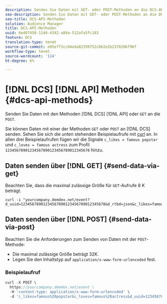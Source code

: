 ```yaml
---
description: Senden Sie Daten mit GET- oder POST-Methoden an die DCS-API.
seo-description: Senden Sie Daten mit GET- oder POST-Methoden an die DCS-API.
seo-title: DCS-API-Methoden
solution: Audience Manager
title: DCS-API-Methoden
uuid: 6e407458-11d4-4342-a84a-512afa5fc183
feature: DCS
translation-type: tm+mt
source-git-commit: e05eff3cc04e4a82399752c862e2b2370286f96f
workflow-type: tm+mt
source-wordcount: '114'
ht-degree: 6%

---
```



# [!DNL DCS] [!DNL API] Methoden {#dcs-api-methods}

Senden Sie Daten mit den Methoden [!DNL DCS] [!DNL API] oder `GET` an die `POST`.

Sie können Daten mit einer der Methoden `GET` oder `POST` an [!DNL DCS] senden. Sehen Sie sich die unten stehenden Beispielaufrufe mit [curl](https://curl.haxx.se/) an. In allen drei Beispielaufrufen fügen wir die Signale `c_likes = famous popstar` und `c_loves = famous actress` zum Profil `12345678901234567890123456789012345678` hinzu.

## Daten senden über [!DNL GET] {#send-data-via-get}

Beachten Sie, dass die maximal zulässige Größe für `GET`-Aufrufe 8 K beträgt.

```
curl -i "yourcompany.demdex.net/event?d_uuid=12345678901234567890123456789012345678&d_rtbd=json&c_likes=famous%20popstar&c_loves=famous%20actress"
```

## Daten senden über [!DNL POST] {#send-data-via-post}

Beachten Sie die Anforderungen zum Senden von Daten mit der `POST`-Methode:

* Die maximal zulässige Größe beträgt 32K.
* Legen Sie den Inhaltstyp auf `application/x-www-form-urlencoded` fest.

### Beispielaufruf

```js
curl -X POST \
  https://yourcompany.demdex.net/event \
  -H 'content-type: application/x-www-form-urlencoded' \
  -d 'c_likes=famous%20popstar&c_loves=famous%20actress&d_uuid=12345678901234567890123456789012345678'
```

